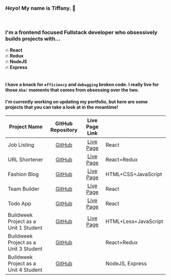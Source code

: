 ### *Heyo*! My name is **Tiffany**. :wave:
<br />

### I'm a frontend focused Fullstack developer who obsessively builds projects with... <br />
:fire: **React** <br />
:fire: **Redux** <br />
:fire: **NodeJS** <br />
:fire: **Express** <br />
<br />

#### I have a knack for `efficiency` and `debugging` broken code. I really live for those `Aha!` moments that comes from obsessing over the two.


#### I'm currently working on updating my portfolio, but here are some projects that you can take a look at in the meantime!


<center>

| Project Name                          |                            GitHub Repository                            |                                     Live Page Link                                     |                      |
| ------------------------------------- | :---------------------------------------------------------------------: | :------------------------------------------------------------------------------------: | :------------------- |
| Job Listing                           |        [GitHub](https://github.com/yirano/Frontend_Job-Listing)         |                      [Live Page](https://job-listing-tau.now.sh/)                      | React                |
| URL Shortener                         |          [GitHub](https://github.com/yirano/React-Redux-App-1)          |                 [Live Page](https://url-shortening-api-tawny.now.sh/)                  | React+Redux          |
| Fashion Blog                          |        [GitHub](https://github.com/yirano/frontend-fashion_blog)        |              [Live Page](https://yirano.github.io/frontend-fashion_blog/)              | HTML+CSS+JavaScript  |
| Team Builder                          |        [GitHub](https://github.com/yirano/project_team-builder)         |                   [Live Page]( https://team-builder-taupe.now.sh/ )                    | React                |
| Todo App                              |             [GitHub](https://github.com/yirano/React-Todo)              |                     [Live Page]( https://react-todo-eta.now.sh/ )                      | React                |
| Buildweek Project as a Unit 1 Student | [GitHub](https://github.com/Secret-Family-Recipes-Cookbook-6/Marketing) | [Live Page]( https://secret-family-recipes-cookbook-6.github.io/Marketing/index.html ) | HTML+Less+JavaScript |
| Buildweek Project as a Unit 3 Student |        [GitHub](https://github.com/The-Expat-Journal/front-end)         |                                                                                        | React+Redux          |
| Buildweek Project as a Unit 4 Student |         [GitHub](https://github.com/BW-Pintereach-Aja/back-end)         |                                                                                        | NodeJS, Express      |



</center>
